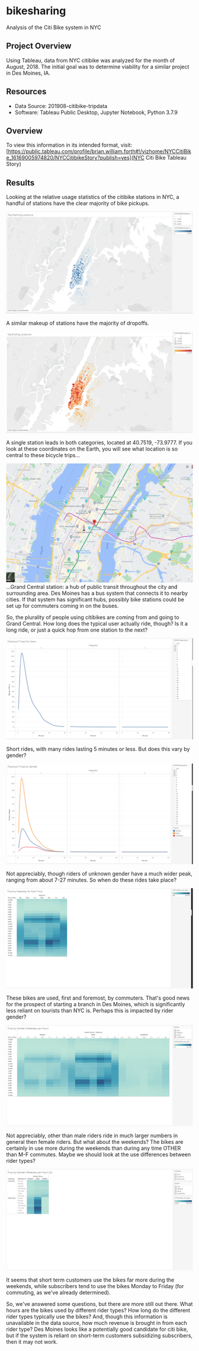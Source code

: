 # bikesharing
Analysis of the Citi Bike system in NYC

## Project Overview
Using Tableau, data from NYC citibike was analyzed for the month of August, 2018. The initial goal was to determine viability for a similar project in Des Moines, IA. 

## Resources
- Data Source: 201908-citibike-tripdata
- Software: Tableau Public Desktop, Jupyter Notebook, Python 3.7.9

## Overview
To view this information in its intended format, visit:[https://public.tableau.com/profile/brian.william.forth#!/vizhome/NYCCitiBike_16169005974820/NYCCitibikeStory?publish=yes](NYC Citi Bike Tableau Story)

## Results
Looking at the relative usage statistics of the citibike stations in NYC, a handful of stations have the clear majority of bike pickups.

![start](images/start.png)

A similar makeup of stations have the majority of dropoffs.

![end](images/end.png)

A single station leads in both categories, located at 40.7519, -73.9777. If you look at these coordinates on the Earth, you will see what location is so central to these bicycle trips...

![grand_central](images/grand_central.png)
...Grand Central station: a hub of public transit throughout the city and surrounding area. Des Moines has a bus system that connects it to nearby cities. If that system has significant hubs, possibly bike stations could be set up for commuters coming in on the buses.

So, the plurality of people using citibikes are coming from and going to Grand Central.
How long does the typical user actually ride, though? Is it a long ride, or just a quick hop from one station to the next?

![checkout](images/checkout.png)

Short rides, with many rides lasting 5 minutes or less. But does this vary by gender?

![checkout_gender](images/checkout_gender.png)

Not appreciably, though riders of unknown gender have a much wider peak, ranging from about 7-27 minutes. So when do these rides take place?

![weekday_hour](images/weekday_hour.png)

These bikes are used, first and foremost, by commuters. That's good news for the prospect of starting a branch in Des Moines, which is significantly less reliant on tourists than NYC is. Perhaps this is impacted by rider gender?

![hour_gender](images/hour_gender.png)

Not appreciably, other than male riders ride in much larger numbers in general then female riders. But what about the weekends? The bikes are certainly in use more during the weekends than during any time OTHER than M-F commutes. Maybe we should look at the use differences between rider types?

![weekday_gender](images/weekday_gender.png)

It seems that short term customers use the bikes far more during the weekends, while subscribers tend to use the bikes Monday to Friday (for commuting, as we've already determined).

So, we've answered some questions, but there are more still out there. What hours are the bikes used by different rider types? How long do the different rider types typically use the bikes? And, though this information is unavailable in the data source, how much revenue is brought in from each rider type? Des Moines looks like a potentially good candidate for citi bike, but if the system is reliant on short-term customers subsidizing subscribers, then it may not work.